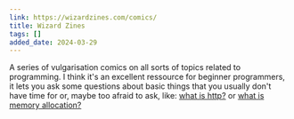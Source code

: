 ```yaml
---
link: https://wizardzines.com/comics/
title: Wizard Zines
tags: []
added_date: 2024-03-29
---
```



A series of vulgarisation comics on all sorts of topics related to programming. 
I think it's an excellent ressource for beginner programmers, it lets you ask 
some questions about basic things that you usually don't have time for or, maybe too
afraid to ask, like: [what is http?](https://wizardzines.com/zines/http/)
or [what is memory allocation?](https://wizardzines.com/comics/memory-allocation/)


